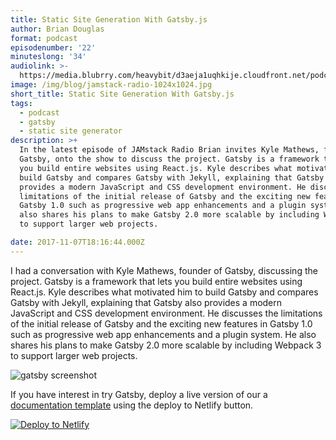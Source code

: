 ```yaml
---
title: Static Site Generation With Gatsby.js
author: Brian Douglas
format: podcast
episodenumber: '22'
minuteslong: '34'
audiolink: >-
  https://media.blubrry.com/heavybit/d3aeja1uqhkije.cloudfront.net/podcasts/jamstack-radio/20170920-jamstack-radio-022.mp3
image: /img/blog/jamstack-radio-1024x1024.jpg
short_title: Static Site Generation With Gatsby.js
tags:
  - podcast
  - gatsby
  - static site generator
description: >+
  In the latest episode of JAMstack Radio Brian invites Kyle Mathews, founder of
  Gatsby, onto the show to discuss the project. Gatsby is a framework that lets
  you build entire websites using React.js. Kyle describes what motivated him to
  build Gatsby and compares Gatsby with Jekyll, explaining that Gatsby also
  provides a modern JavaScript and CSS development environment. He discusses the
  limitations of the initial release of Gatsby and the exciting new features in
  Gatsby 1.0 such as progressive web app enhancements and a plugin system. He
  also shares his plans to make Gatsby 2.0 more scalable by including Webpack 3
  to support larger web projects.

date: 2017-11-07T18:16:44.000Z
---
```

I had a conversation with Kyle Mathews, founder of Gatsby, discussing the project. Gatsby is a framework that lets you build entire websites using React.js. Kyle describes what motivated him to build Gatsby and compares Gatsby with Jekyll, explaining that Gatsby also provides a modern JavaScript and CSS development environment. He discusses the limitations of the initial release of Gatsby and the exciting new features in Gatsby 1.0 such as progressive web app enhancements and a plugin system. He also shares his plans to make Gatsby 2.0 more scalable by including Webpack 3 to support larger web projects.

![gatsby screenshot](/img/blog/gatsby-screenshot.png)

If you have interest in try Gatsby, deploy a live version of our a [documentation template](https://github.com/gatsbyjs/gatsby-starter-documentation) using the deploy to Netlify button. 

[![Deploy to Netlify](https://www.netlify.com/img/deploy/button.svg)](https://app.netlify.com/start/deploy?repository=https://github.com/gatsbyjs/gatsby-starter-documentation)
